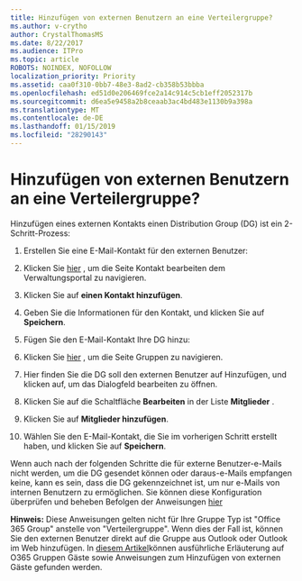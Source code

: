 ```yaml
---
title: Hinzufügen von externen Benutzern an eine Verteilergruppe?
ms.author: v-crytho
author: CrystalThomasMS
ms.date: 8/22/2017
ms.audience: ITPro
ms.topic: article
ROBOTS: NOINDEX, NOFOLLOW
localization_priority: Priority
ms.assetid: caa0f310-0bb7-48e3-8ad2-cb358b53bbba
ms.openlocfilehash: ed51d0e206469fce2a14c914c5cb1eff2052317b
ms.sourcegitcommit: d6ea5e9458a2b8ceaab3ac4bd483e1130b9a398a
ms.translationtype: MT
ms.contentlocale: de-DE
ms.lasthandoff: 01/15/2019
ms.locfileid: "28290143"
---
```

# <a name="adding-external-users-to-a-distribution-group"></a>Hinzufügen von externen Benutzern an eine Verteilergruppe?

Hinzufügen eines externen Kontakts einen Distribution Group (DG) ist ein 2-Schritt-Prozess:
  
1. Erstellen Sie eine E-Mail-Kontakt für den externen Benutzer:
    
1. Klicken Sie [hier](https://support.office.com/article/https://portal.office.com/adminportal/home.aspx#/Contact) , um die Seite Kontakt bearbeiten dem Verwaltungsportal zu navigieren. 
    
2. Klicken Sie auf **einen Kontakt hinzufügen**.
    
3. Geben Sie die Informationen für den Kontakt, und klicken Sie auf **Speichern**.
    
2. Fügen Sie den E-Mail-Kontakt Ihre DG hinzu:
    
1. Klicken Sie [hier](https://support.office.com/article/https://portal.office.com/adminportal/home.aspx#/groups) , um die Seite Gruppen zu navigieren. 
    
2. Hier finden Sie die DG soll den externen Benutzer auf Hinzufügen, und klicken auf, um das Dialogfeld bearbeiten zu öffnen.
    
3. Klicken Sie auf die Schaltfläche **Bearbeiten** in der Liste **Mitglieder** . 
    
4. Klicken Sie auf **Mitglieder hinzufügen**.
    
5. Wählen Sie den E-Mail-Kontakt, die Sie im vorherigen Schritt erstellt haben, und klicken Sie auf **Speichern**.
    
Wenn auch nach der folgenden Schritte die für externe Benutzer-e-Mails nicht werden, um die DG gesendet können oder daraus-e-Mails empfangen keine, kann es sein, dass die DG gekennzeichnet ist, um nur e-Mails von internen Benutzern zu ermöglichen. Sie können diese Konfiguration überprüfen und beheben Befolgen der Anweisungen [hier](https://support.office.com/article/https://support.office.com/article/Fix-email-delivery-issues-for-error-code-5-7-133-in-Office-365-991abc19-7756-438f-abcb-39f69b80f284.aspx)
  
 **Hinweis:** Diese Anweisungen gelten nicht für Ihre Gruppe Typ ist "Office 365 Group" anstelle von "Verteilergruppe". Wenn dies der Fall ist, können Sie den externen Benutzer direkt auf die Gruppe aus Outlook oder Outlook im Web hinzufügen. In [diesem Artikel](https://support.office.com/article/https://support.office.com/article/Guest-access-in-Office-365-Groups-bfc7a840-868f-4fd6-a390-f347bf51aff6.aspx)können ausführliche Erläuterung auf O365 Gruppen Gäste sowie Anweisungen zum Hinzufügen von externen Gäste gefunden werden.
  

